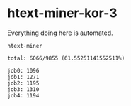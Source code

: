 # htext-miner-kor-3

Everything doing here is automated.

```
htext-miner

total: 6066/9855 (61.55251141552511%)

job0: 1096
job1: 1271
job2: 1195
job3: 1310
job4: 1194
```